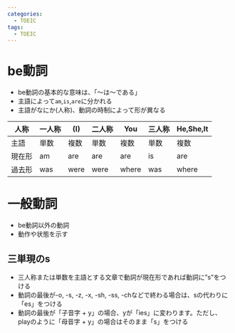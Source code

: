 ```yaml
---
categories:
  - TOEIC
tags:
  - TOEIC
---
```


# be動詞

- be動詞の基本的な意味は、「〜は〜である」
- 主語によって`am`,`is`,`are`に分かれる
- 主語がなにか(人称)、動詞の時制によって形が異なる

|人称|一人称|(I)|二人称|You|三人称|He,She,It|
|---|--|---|--|---|--|--|
|主語|単数|複数|単数|複数|単数|複数|
|現在形|am|are|are|are|is|are|
|過去形|was|were|were|where|was|where|


# 一般動詞

- be動詞以外の動詞
- 動作や状態を示す

## 三単現のs

- 三人称または単数を主語とする文章で動詞が現在形であれば動詞に”s”をつける
- 動詞の最後が-o, -s, -z, -x, -sh, -ss, -chなどで終わる場合は、sの代わりに「es」をつける
- 動詞の最後が「子音字 + y」の場合、yが「ies」に変わります。ただし、playのように「母音字 + y」の場合はそのまま「s」をつける


